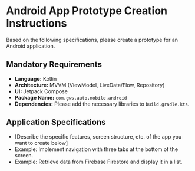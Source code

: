# Android App Prototype Creation Instructions

Based on the following specifications, please create a prototype for an Android application.

## Mandatory Requirements

* **Language:** Kotlin
* **Architecture:** MVVM (ViewModel, LiveData/Flow, Repository)
* **UI:** Jetpack Compose
* **Package Name:** `com.gws.auto.mobile.android`
* **Dependencies:** Please add the necessary libraries to `build.gradle.kts`.

## Application Specifications

* [Describe the specific features, screen structure, etc. of the app you want to create below]
* Example: Implement navigation with three tabs at the bottom of the screen.
* Example: Retrieve data from Firebase Firestore and display it in a list.
